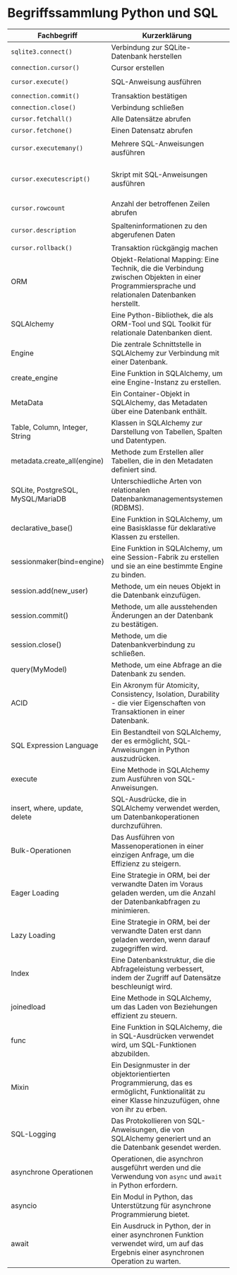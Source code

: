 # Begriffssammlung Python und SQL

| Fachbegriff                       | Kurzerklärung                                                                                                                                     | Beispiel_Code_in_Python                                                                                                                                                                                   | Link zur Referenz                                                                                                                          |
|-----------------------------------|---------------------------------------------------------------------------------------------------------------------------------------------------|-----------------------------------------------------------------------------------------------------------------------------------------------------------------------------------------------------------|--------------------------------------------------------------------------------------------------------------------------------------------|
| `sqlite3.connect()`               | Verbindung zur SQLite-Datenbank herstellen                                                                                                        | `connection = sqlite3.connect("example.db")`                                                                                                                                                              | [sqlite3.connect()](https://docs.python.org/3/library/sqlite3.html#sqlite3.connect)                                                        |
| `connection.cursor()`             | Cursor erstellen                                                                                                                                  | `cursor = connection.cursor()`                                                                                                                                                                            | [connection.cursor()](https://docs.python.org/3/library/sqlite3.html#sqlite3.Connection.cursor)                                            |
| `cursor.execute()`                | SQL-Anweisung ausführen                                                                                                                           | `cursor.execute("CREATE TABLE IF NOT EXISTS users (id INTEGER PRIMARY KEY, name TEXT, age INTEGER)")`                                                                                                     | [cursor.execute()](https://docs.python.org/3/library/sqlite3.html#sqlite3.Cursor.execute)                                                  |
| `connection.commit()`             | Transaktion bestätigen                                                                                                                            | `connection.commit()`                                                                                                                                                                                     | [connection.commit()](https://docs.python.org/3/library/sqlite3.html#sqlite3.Connection.commit)                                            |
| `connection.close()`              | Verbindung schließen                                                                                                                              | `connection.close()`                                                                                                                                                                                      | [connection.close()](https://docs.python.org/3/library/sqlite3.html#sqlite3.Connection.close)                                              |
| `cursor.fetchall()`               | Alle Datensätze abrufen                                                                                                                           | `rows = cursor.fetchall()`                                                                                                                                                                                | [cursor.fetchall()](https://docs.python.org/3/library/sqlite3.html#sqlite3.Cursor.fetchall)                                                |
| `cursor.fetchone()`               | Einen Datensatz abrufen                                                                                                                           | `row = cursor.fetchone()`                                                                                                                                                                                 | [cursor.fetchone()](https://docs.python.org/3/library/sqlite3.html#sqlite3.Cursor.fetchone)                                                |
| `cursor.executemany()`            | Mehrere SQL-Anweisungen ausführen                                                                                                                 | `data = [("John", 25), ("Jane", 30)]`<br>`cursor.executemany("INSERT INTO users (name, age) VALUES (?, ?)", data)`                                                                                        | [cursor.executemany()](https://docs.python.org/3/library/sqlite3.html#sqlite3.Cursor.executemany)                                          |
| `cursor.executescript()`          | Skript mit SQL-Anweisungen ausführen                                                                                                              | `script = """CREATE TABLE IF NOT EXISTS products (id INTEGER PRIMARY KEY, name TEXT, price REAL);`<br>`INSERT INTO products (name, price) VALUES ('Widget', 19.99);"""`<br>`cursor.executescript(script)` | [cursor.executescript()](https://docs.python.org/3/library/sqlite3.html#sqlite3.Cursor.executescript)                                      |
| `cursor.rowcount`                 | Anzahl der betroffenen Zeilen abrufen                                                                                                             | `print("Anzahl der betroffenen Zeilen:", cursor.rowcount)`                                                                                                                                                | [cursor.rowcount](https://docs.python.org/3/library/sqlite3.html#sqlite3.Cursor.rowcount)                                                  |
| `cursor.description`              | Spalteninformationen zu den abgerufenen Daten                                                                                                     | `columns = [column[0] for column in cursor.description]`<br>`print("Spalten:", columns)`                                                                                                                  | [cursor.description](https://docs.python.org/3/library/sqlite3.html#sqlite3.Cursor.description)                                            |
| `cursor.rollback()`               | Transaktion rückgängig machen                                                                                                                     | `cursor.rollback()`                                                                                                                                                                                       | [cursor.rollback()](https://docs.python.org/3/library/sqlite3.html#sqlite3.Connection.rollback)                                            |
| ORM                               | Objekt-Relational Mapping: Eine Technik, die die Verbindung zwischen Objekten in einer Programmiersprache und relationalen Datenbanken herstellt. | -                                                                                                                                                                                                         | [ORM - Wikipedia](https://en.wikipedia.org/wiki/Object-relational_mapping)                                                                 |
| SQLAlchemy                        | Eine Python-Bibliothek, die als ORM-Tool und SQL Toolkit für relationale Datenbanken dient.                                                       | -                                                                                                                                                                                                         | [SQLAlchemy](https://www.sqlalchemy.org/)                                                                                                  |
| Engine                            | Die zentrale Schnittstelle in SQLAlchemy zur Verbindung mit einer Datenbank.                                                                      | `engine = create_engine('sqlite:///:memory:')`                                                                                                                                                            | [Engine - SQLAlchemy](https://docs.sqlalchemy.org/en/20/core/engines.html)                                                                 |
| create_engine                     | Eine Funktion in SQLAlchemy, um eine Engine-Instanz zu erstellen.                                                                                 | `engine = create_engine('sqlite:///:memory:')`                                                                                                                                                            | [create_engine - SQLAlchemy](https://docs.sqlalchemy.org/en/20/core/engines.html)                                                          |
| MetaData                          | Ein Container-Objekt in SQLAlchemy, das Metadaten über eine Datenbank enthält.                                                                    | `metadata = MetaData()`                                                                                                                                                                                   | [MetaData - SQLAlchemy](https://docs.sqlalchemy.org/en/20/core/metadata.html)                                                              |
| Table, Column, Integer, String    | Klassen in SQLAlchemy zur Darstellung von Tabellen, Spalten und Datentypen.                                                                       | `python table = Table('users', metadata, Column('id', Integer, primary_key=True), Column('name', String))`                                                                                                | [Table - SQLAlchemy](https://docs.sqlalchemy.org/en/20/core/metadata.html#sqlalchemy.schema.Table)                                         |
| metadata.create_all(engine)       | Methode zum Erstellen aller Tabellen, die in den Metadaten definiert sind.                                                                        | `metadata.create_all(engine)`                                                                                                                                                                             | [create_all - SQLAlchemy](https://docs.sqlalchemy.org/en/20/core/metadata.html#sqlalchemy.schema.MetaData.create_all)                      |
| SQLite, PostgreSQL, MySQL/MariaDB | Unterschiedliche Arten von relationalen Datenbankmanagementsystemen (RDBMS).                                                                      | -                                                                                                                                                                                                         | -                                                                                                                                          |
| declarative_base()                | Eine Funktion in SQLAlchemy, um eine Basisklasse für deklarative Klassen zu erstellen.                                                            | `Base = declarative_base()`                                                                                                                                                                               | [declarative_base - SQLAlchemy](https://docs.sqlalchemy.org/en/20/orm/extensions/declarative/base.html)                                    |
| sessionmaker(bind=engine)         | Eine Funktion in SQLAlchemy, um eine Session-Fabrik zu erstellen und sie an eine bestimmte Engine zu binden.                                      | `Session = sessionmaker(bind=engine)`                                                                                                                                                                     | [sessionmaker - SQLAlchemy](https://docs.sqlalchemy.org/en/20/orm/session_basics.html#session-factories)                                   |
| session.add(new_user)             | Methode, um ein neues Objekt in die Datenbank einzufügen.                                                                                         | `session.add(new_user)`                                                                                                                                                                                   | [Session - SQLAlchemy](https://docs.sqlalchemy.org/en/20/orm/session_basics.html)                                                          |
| session.commit()                  | Methode, um alle ausstehenden Änderungen an der Datenbank zu bestätigen.                                                                          | `session.commit()`                                                                                                                                                                                        | [Session - SQLAlchemy](https://docs.sqlalchemy.org/en/20/orm/session_basics.html)                                                          |
| session.close()                   | Methode, um die Datenbankverbindung zu schließen.                                                                                                 | `session.close()`                                                                                                                                                                                         | [Session - SQLAlchemy](https://docs.sqlalchemy.org/en/20/orm/session_basics.html)                                                          |
| query(MyModel)                    | Methode, um eine Abfrage an die Datenbank zu senden.                                                                                              | `result = session.query(MyModel).filter(MyModel.name == 'John').all()`                                                                                                                                    | [Querying - SQLAlchemy](https://docs.sqlalchemy.org/en/20/orm/query.html)                                                                  |
| ACID                              | Ein Akronym für Atomicity, Consistency, Isolation, Durability - die vier Eigenschaften von Transaktionen in einer Datenbank.                      | -                                                                                                                                                                                                         | [ACID - Wikipedia](https://en.wikipedia.org/wiki/ACID)                                                                                     |
| SQL Expression Language           | Ein Bestandteil von SQLAlchemy, der es ermöglicht, SQL-Anweisungen in Python auszudrücken.                                                        | -                                                                                                                                                                                                         | [SQL Expression Language - SQLAlchemy](https://docs.sqlalchemy.org/en/20/core/tutorial.html)                                               |
| execute                           | Eine Methode in SQLAlchemy zum Ausführen von SQL-Anweisungen.                                                                                     | `result = connection.execute("SELECT * FROM users")`                                                                                                                                                      | [execute - SQLAlchemy](https://docs.sqlalchemy.org/en/20/core/connections.html#sqlalchemy.engine.Connection.execute)                       |
| insert, where, update, delete     | SQL-Ausdrücke, die in SQLAlchemy verwendet werden, um Datenbankoperationen durchzuführen.                                                         | `python insert_stmt = users.insert().values(name='John')`                                                                                                                                                 | [SQL Expressions - SQLAlchemy](https://docs.sqlalchemy.org/en/20/core/tutorial.html#inserts-updates-and-deletes)                           |
| Bulk-Operationen                  | Das Ausführen von Massenoperationen in einer einzigen Anfrage, um die Effizienz zu steigern.                                                      | `python connection.execute(users.insert(), data)`                                                                                                                                                         | [Bulk Operations - SQLAlchemy](https://docs.sqlalchemy.org/en/20/orm/session_api.html#sqlalchemy.orm.session.Session.bulk_insert_mappings) |
| Eager Loading                     | Eine Strategie in ORM, bei der verwandte Daten im Voraus geladen werden, um die Anzahl der Datenbankabfragen zu minimieren.                       | -                                                                                                                                                                                                         | [Eager Loading - SQLAlchemy](https://docs.sqlalchemy.org/en/20/orm/loading_relationships.html#relationship-loading-strategies)             |
| Lazy Loading                      | Eine Strategie in ORM, bei der verwandte Daten erst dann geladen werden, wenn darauf zugegriffen wird.                                            | -                                                                                                                                                                                                         | [Lazy Loading - SQLAlchemy](https://docs.sqlalchemy.org/en/20/orm/loading_relationships.html#relationship-loading-strategies)              |
| Index                             | Eine Datenbankstruktur, die die Abfrageleistung verbessert, indem der Zugriff auf Datensätze beschleunigt wird.                                   | `python Index('idx_name', users.c.name)`                                                                                                                                                                  | [Index - SQLAlchemy](https://docs.sqlalchemy.org/en/20/core/constraints.html#index)                                                        |
| joinedload                        | Eine Methode in SQLAlchemy, um das Laden von Beziehungen effizient zu steuern.                                                                    | `python query = session.query(User).options(joinedload('addresses'))`                                                                                                                                     | [joinedload - SQLAlchemy](https://docs.sqlalchemy.org/en/20/orm/loading_relationships.html#sqlalchemy.orm.joinedload)                      |
| func                              | Eine Funktion in SQLAlchemy, die in SQL-Ausdrücken verwendet wird, um SQL-Funktionen abzubilden.                                                  | `python func.count(users.c.id)`                                                                                                                                                                           | [func - SQLAlchemy](https://docs.sqlalchemy.org/en/20/core/functions.html)                                                                 |
| Mixin                             | Ein Designmuster in der objektorientierten Programmierung, das es ermöglicht, Funktionalität zu einer Klasse hinzuzufügen, ohne von ihr zu erben. | -                                                                                                                                                                                                         | [Mixin - Wikipedia](https://en.wikipedia.org/wiki/Mixin)                                                                                   |
| SQL-Logging                       | Das Protokollieren von SQL-Anweisungen, die von SQLAlchemy generiert und an die Datenbank gesendet werden.                                        | -                                                                                                                                                                                                         | [SQL-Logging - SQLAlchemy](https://docs.sqlalchemy.org/en/20/core/engines.html#logging)                                                    |
| asynchrone Operationen            | Operationen, die asynchron ausgeführt werden und die Verwendung von `async` und `await` in Python erfordern.                                      | -                                                                                                                                                                                                         | [Asynchronous Programming - Python](https://docs.python.org/3/library/asyncio.html)                                                        |
| asyncio                           | Ein Modul in Python, das Unterstützung für asynchrone Programmierung bietet.                                                                      | -                                                                                                                                                                                                         | [asyncio - Python](https://docs.python.org/3/library/asyncio.html)                                                                         |
| await                             | Ein Ausdruck in Python, der in einer asynchronen Funktion verwendet wird, um auf das Ergebnis einer asynchronen Operation zu warten.              | -                                                                                                                                                                                                         | [await - Python](https://docs.python.org/3/reference/expressions.html#await)                                                               |
